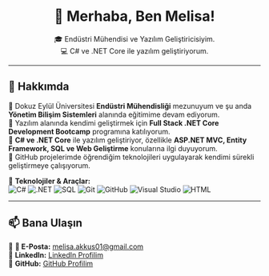 <h1 align="center">👋 Merhaba, Ben Melisa!</h1>

<p align="center">
  🎓 Endüstri Mühendisi ve Yazılım Geliştiricisiyim.<br>
  💻 C# ve .NET Core ile yazılım geliştiriyorum.<br>
</p>

---

## 🚀 Hakkımda  

🔹 Dokuz Eylül Üniversitesi **Endüstri Mühendisliği** mezunuyum ve şu anda **Yönetim Bilişim Sistemleri** alanında eğitimime devam ediyorum.  
🔹 Yazılım alanında kendimi geliştirmek için **Full Stack .NET Core Development Bootcamp** programına katılıyorum.  
🔹 **C# ve .NET Core** ile yazılım geliştiriyor, özellikle **ASP.NET MVC, Entity Framework, SQL ve Web Geliştirme** konularına ilgi duyuyorum.  
🔹 GitHub projelerimde öğrendiğim teknolojileri uygulayarak kendimi sürekli geliştirmeye çalışıyorum.  


📌 **Teknolojiler & Araçlar:**  
![C#](https://img.shields.io/badge/C%23-239120?style=flat&logo=c-sharp&logoColor=white)
![.NET](https://img.shields.io/badge/.NET-512BD4?style=flat&logo=dotnet&logoColor=white)
![SQL](https://img.shields.io/badge/SQL-4479A1?style=flat&logo=MySQL&logoColor=white)
![Git](https://img.shields.io/badge/Git-F05032?style=flat&logo=git&logoColor=white)
![GitHub](https://img.shields.io/badge/GitHub-181717?style=flat&logo=github&logoColor=white)
![Visual Studio](https://img.shields.io/badge/Visual%20Studio-5C2D91?style=flat&logo=visual-studio&logoColor=white)
![HTML](https://img.shields.io/badge/HTML5-E34F26?style=flat&logo=html5&logoColor=white)

---

## 📫 Bana Ulaşın  

📌 **📩 E-Posta:** melisa.akkus01@gmail.com  
📌 **LinkedIn:** [LinkedIn Profilim](https://www.linkedin.com/in/melisa-akkus-/)  
📌 **GitHub:** [GitHub Profilim](https://github.com/melisakkus)  
